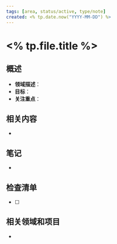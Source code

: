 ```yaml
---
tags: [area, status/active, type/note]
created: <% tp.date.now("YYYY-MM-DD") %>
---
```


# <% tp.file.title %>

## 概述
- **领域描述**：
- **目标**：
- **关注重点**：

## 相关内容
- 

## 笔记
- 

## 检查清单
- [ ] 

## 相关领域和项目
- 
